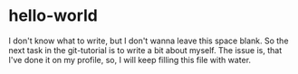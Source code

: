 # hello-world
I don't know what to write, but I don't wanna leave this space blank.
So the next task in the git-tutorial is to write a bit about myself. The issue is, that I've done it on my profile, so, I will keep filling this file with water.
